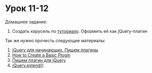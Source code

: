 # Урок 11-12

Домашнее задание:

1. Создать карусель по [туториалу](http://ru.jakeroid.com/sozdaem-prostuyu-karusel-slajder-s-pomoshhyu-jquery.html). Оформить её как jQuery-плагин


Так же нужно прочесть следующие материалы:

1. [jQuery для начинающих. Пишем плагины](http://anton.shevchuk.name/javascript/jquery-for-beginners-write-plugins/)
2. [How to Create a Basic Plugin](http://learn.jquery.com/plugins/basic-plugin-creation/)
3. [Пишем плагин для jQuery](http://habrahabr.ru/post/158235/)
4. [jQuery.extend()](http://jquerybook.ru/api/jQuery.extend()-fn86.html)
